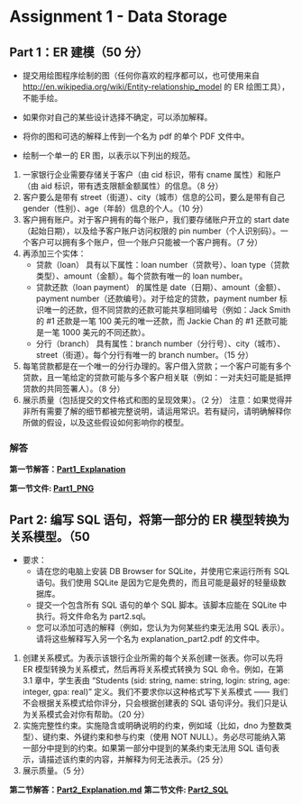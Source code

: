 # Assignment 1 - Data Storage   
## Part 1：ER 建模（50 分）
- 提交用绘图程序绘制的图（任何你喜欢的程序都可以，也可使用来自 http://en.wikipedia.org/wiki/Entity-relationship_model 的 ER 绘图工具），不能手绘。
- 如果你对自己的某些设计选择不确定，可以添加解释。
- 将你的图和可选的解释上传到一个名为 pdf 的单个 PDF 文件中。

- 绘制一个单一的 ER 图，以表示以下列出的规范。
1. 一家银行企业需要存储关于客户（由 cid 标识，带有 cname 属性）和账户（由 aid 标识，带有透支限额金额属性）的信息。（8 分）
2. 客户要么是带有 street（街道）、city（城市）信息的公司，要么是带有自己 gender（性别）、age（年龄）信息的个人。（10 分）
3. 客户拥有账户。对于客户拥有的每个账户，我们要存储账户开立的 start date（起始日期），以及给予客户账户访问权限的 pin number（个人识别码）。一个客户可以拥有多个账户，但一个账户只能被一个客户拥有。（7 分）
4. 再添加三个实体：
    - 贷款（loan） 具有以下属性：loan number（贷款号）、loan type（贷款类型）、amount（金额）。每个贷款有唯一的 loan number。
    - 贷款还款（loan payment） 的属性是 date（日期）、amount（金额）、payment number（还款编号）。对于给定的贷款，payment number 标识唯一的还款，但不同贷款的还款可能共享相同编号（例如：Jack Smith 的 #1 还款是一笔 100 美元的唯一还款，而 Jackie Chan 的 #1 还款可能是一笔 1000 美元的不同还款）。
    - 分行（branch） 具有属性：branch number（分行号）、city（城市）、street（街道）。每个分行有唯一的 branch number。（15 分）
5. 每笔贷款都是在一个唯一的分行办理的。客户借入贷款；一个客户可能有多个贷款，且一笔给定的贷款可能与多个客户相关联（例如：一对夫妇可能是抵押贷款的共同签署人）。（8 分）
6. 展示质量（包括提交的文件格式和图的呈现效果）。（2 分）
注意：如果觉得并非所有需要了解的细节都被完整说明，请运用常识。若有疑问，请明确解释你所做的假设，以及这些假设如何影响你的模型。

### 解答
**第一节解答：[Part1_Explanation](Part1_Explanation.md)**

**第一节文件: [Part1_PNG](part1.png)**

## Part 2: 编写 SQL 语句，将第一部分的 ER 模型转换为关系模型。（50 
- 要求：
  - 请在您的电脑上安装 DB Browser for SQLite，并使用它来运行所有 SQL 语句。我们使用 SQLite 是因为它是免费的，而且可能是最好的轻量级数据库。
  - 提交一个包含所有 SQL 语句的单个 SQL 脚本。该脚本应能在 SQLite 中执行。将文件命名为 part2.sql。
  - 您可以添加可选的解释（例如，您认为为何某些约束无法用 SQL 表示）。请将这些解释写入另一个名为 explanation_part2.pdf 的文件中。
1. 创建关系模式。为表示该银行企业所需的每个关系创建一张表。你可以先将 ER 模型转换为关系模式，然后再将关系模式转换为 SQL 命令。例如，在第 3.1 章中，学生表由 “Students (sid: string, name: string, login: string, age: integer, gpa: real)” 定义。我们不要求你以这种格式写下关系模式 —— 我们不会根据关系模式给你评分，只会根据创建表的 SQL 语句评分。我们只是认为关系模式会对你有帮助。（20 分）
2. 实施完整性约束。实施隐含或明确说明的约束，例如域（比如，dno 为整数类型）、键约束、外键约束和参与约束（使用 NOT NULL）。务必尽可能纳入第一部分中提到的约束。如果第一部分中提到的某条约束无法用 SQL 语句表示，请描述该约束的内容，并解释为何无法表示。（25 分）
3. 展示质量。（5 分）

**第二节解答：[Part2_Explanation.md](Part2_Explanation.md)**
**第二节文件: [Part2_SQL](part2.sql)**

